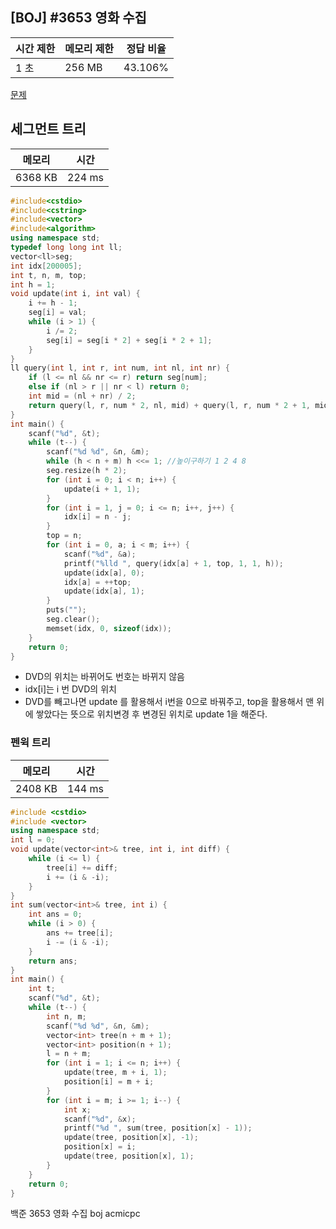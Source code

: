 ## [BOJ] #3653 영화 수집

| 시간 제한 | 메모리 제한 | 정답 비율 |
| --------- | ----------- | --------- |
| 1 초      | 256 MB      | 43.106%   |

[문제](https://www.acmicpc.net/problem/3653)



## 세그먼트 트리

| 메모리  | 시간   |
| ------- | ------ |
| 6368 KB | 224 ms |

```c++
#include<cstdio>
#include<cstring>
#include<vector>
#include<algorithm>
using namespace std;
typedef long long int ll;
vector<ll>seg;
int idx[200005];
int t, n, m, top;
int h = 1;
void update(int i, int val) {
	i += h - 1;
	seg[i] = val;
	while (i > 1) {
		i /= 2;
		seg[i] = seg[i * 2] + seg[i * 2 + 1];
	}
}
ll query(int l, int r, int num, int nl, int nr) {
	if (l <= nl && nr <= r) return seg[num];
	else if (nl > r || nr < l) return 0;
	int mid = (nl + nr) / 2;
	return query(l, r, num * 2, nl, mid) + query(l, r, num * 2 + 1, mid + 1, nr);
}
int main() {
	scanf("%d", &t);
	while (t--) {
		scanf("%d %d", &n, &m);
		while (h < n + m) h <<= 1; //높이구하기 1 2 4 8
		seg.resize(h * 2);
		for (int i = 0; i < n; i++) {
			update(i + 1, 1);
		}
		for (int i = 1, j = 0; i <= n; i++, j++) {
			idx[i] = n - j;
		}
		top = n;
		for (int i = 0, a; i < m; i++) {
			scanf("%d", &a);
			printf("%lld ", query(idx[a] + 1, top, 1, 1, h));
			update(idx[a], 0);
			idx[a] = ++top;
			update(idx[a], 1);
		}
		puts("");
		seg.clear();
		memset(idx, 0, sizeof(idx));
	}
	return 0;
}
```

- DVD의 위치는 바뀌어도 번호는 바뀌지 않음
- idx[i]는 i 번 DVD의 위치
- DVD를 빼고나면 update 를 활용해서 i번을 0으로 바꿔주고, top을 활용해서 맨 위에 쌓았다는 뜻으로 위치변경 후 변경된 위치로 update 1을 해준다.

### 펜윅 트리

| 메모리  | 시간   |
| ------- | ------ |
| 2408 KB | 144 ms |

```c++
#include <cstdio>
#include <vector>
using namespace std;
int l = 0;
void update(vector<int>& tree, int i, int diff) {
	while (i <= l) {
		tree[i] += diff;
		i += (i & -i);
	}
}
int sum(vector<int>& tree, int i) {
	int ans = 0;
	while (i > 0) {
		ans += tree[i];
		i -= (i & -i);
	}
	return ans;
}
int main() {
	int t;
	scanf("%d", &t);
	while (t--) {
		int n, m;
		scanf("%d %d", &n, &m);
		vector<int> tree(n + m + 1);
		vector<int> position(n + 1);
		l = n + m;
		for (int i = 1; i <= n; i++) {
			update(tree, m + i, 1);
			position[i] = m + i;
		}
		for (int i = m; i >= 1; i--) {
			int x;
			scanf("%d", &x);
			printf("%d ", sum(tree, position[x] - 1));
			update(tree, position[x], -1);
			position[x] = i;
			update(tree, position[x], 1);
		}
	}
	return 0;
}
```





백준 3653 영화 수집 boj acmicpc

